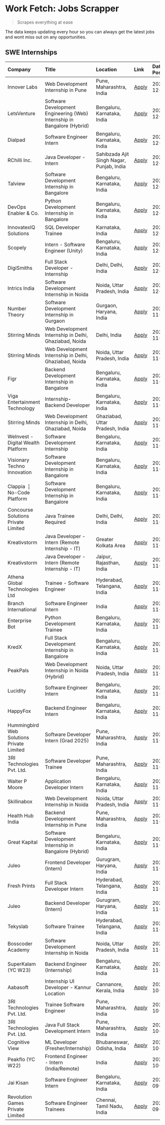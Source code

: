 # Work Fetch: Jobs Scrapper
> Scrapes everything at ease

The data keeps updating every hour so you can always get the latest jobs and wont miss out on any opportunities.

## SWE Internships
<!--START_SECTION:workfetch-->
| Company                                   | Title                                                                   | Location                                  | Link                                                                                                                                                                                                                                      | Date Posted   |
|:------------------------------------------|:------------------------------------------------------------------------|:------------------------------------------|:------------------------------------------------------------------------------------------------------------------------------------------------------------------------------------------------------------------------------------------|:--------------|
| Innover Labs                              | Web Development Internship in Pune                                      | Pune, Maharashtra, India                  | [Apply](https://in.linkedin.com/jobs/view/web-development-internship-in-pune-at-innover-labs-4091603204?position=32&pageNum=0&refId=84ndROwChf8snI6jnbyZWw%3D%3D&trackingId=1Yi3Bc880Ubxd%2BI%2BXg1SCA%3D%3D)                             | 2024-12-06    |
| LetsVenture                               | Software Development Engineering (Web) Internship in Bangalore (Hybrid) | Bengaluru, Karnataka, India               | [Apply](https://in.linkedin.com/jobs/view/software-development-engineering-web-internship-in-bangalore-hybrid-at-letsventure-4091603237?position=48&pageNum=0&refId=84ndROwChf8snI6jnbyZWw%3D%3D&trackingId=P8Zmwi0GpvTVm5ufu1I7JA%3D%3D) | 2024-12-06    |
| Dialpad                                   | Software Engineer Intern                                                | Bengaluru, Karnataka, India               | [Apply](https://in.linkedin.com/jobs/view/software-engineer-intern-at-dialpad-4091428917?position=6&pageNum=0&refId=84ndROwChf8snI6jnbyZWw%3D%3D&trackingId=ikokHgw%2FnDWbfU4p6vfOkg%3D%3D)                                               | 2024-12-05    |
| RChilli Inc.                              | Java Developer - Intern                                                 | Sahibzada Ajit Singh Nagar, Punjab, India | [Apply](https://in.linkedin.com/jobs/view/java-developer-intern-at-rchilli-inc-4091299457?position=52&pageNum=0&refId=84ndROwChf8snI6jnbyZWw%3D%3D&trackingId=fu4t6frilwZ0Apl23FRA9A%3D%3D)                                               | 2024-12-05    |
| Talview                                   | Software Development Internship in Bangalore                            | Bengaluru, Karnataka, India               | [Apply](https://in.linkedin.com/jobs/view/software-development-internship-in-bangalore-at-talview-4089000537?position=4&pageNum=0&refId=84ndROwChf8snI6jnbyZWw%3D%3D&trackingId=IGeGg4XLJSXhYiNVi7FZag%3D%3D)                             | 2024-12-04    |
| DevOps Enabler & Co.                      | Python Development Internship in Bangalore                              | Bengaluru, Karnataka, India               | [Apply](https://in.linkedin.com/jobs/view/python-development-internship-in-bangalore-at-devops-enabler-co-4088596906?position=51&pageNum=0&refId=84ndROwChf8snI6jnbyZWw%3D%3D&trackingId=NG%2FYxUZw1x1fW88Tuk56zA%3D%3D)                  | 2024-12-04    |
| InnovatexIQ Solutions                     | SQL Developer Trainee                                                   | Karnataka, India                          | [Apply](https://in.linkedin.com/jobs/view/sql-developer-trainee-at-innovatexiq-solutions-4090206914?position=45&pageNum=0&refId=84ndROwChf8snI6jnbyZWw%3D%3D&trackingId=MmNHjoUvU5%2BBXhBa9gb2tw%3D%3D)                                   | 2024-12-03    |
| Scopely                                   | Intern - Software Engineer (Unity)                                      | Bengaluru, Karnataka, India               | [Apply](https://in.linkedin.com/jobs/view/intern-software-engineer-unity-at-scopely-4074050850?position=57&pageNum=0&refId=84ndROwChf8snI6jnbyZWw%3D%3D&trackingId=o5N3MH%2BXs2iD3JfEFWPeaA%3D%3D)                                        | 2024-12-03    |
| DigiSmiths                                | Full Stack Developer - Internship                                       | Delhi, Delhi, India                       | [Apply](https://in.linkedin.com/jobs/view/full-stack-developer-internship-at-digismiths-4089589512?position=54&pageNum=0&refId=84ndROwChf8snI6jnbyZWw%3D%3D&trackingId=PXVM9zqId6%2B33O%2BQIfgAvQ%3D%3D)                                  | 2024-12-02    |
| Intrics India                             | Software Development Internship in Noida                                | Noida, Uttar Pradesh, India               | [Apply](https://in.linkedin.com/jobs/view/software-development-internship-in-noida-at-intrics-india-4088621201?position=13&pageNum=0&refId=84ndROwChf8snI6jnbyZWw%3D%3D&trackingId=%2BmWRN0%2FuGFCUtNa481P6aA%3D%3D)                      | 2024-12-01    |
| Number Theory                             | Software Development Internship in Gurgaon                              | Gurgaon, Haryana, India                   | [Apply](https://in.linkedin.com/jobs/view/software-development-internship-in-gurgaon-at-number-theory-4087550503?position=19&pageNum=0&refId=84ndROwChf8snI6jnbyZWw%3D%3D&trackingId=t%2BK9mTmpeMHoYSH8D8iUEA%3D%3D)                      | 2024-11-29    |
| Stirring Minds                            | Web Development Internship in Delhi, Ghaziabad, Noida                   | Delhi, India                              | [Apply](https://in.linkedin.com/jobs/view/web-development-internship-in-delhi-ghaziabad-noida-at-stirring-minds-4087549741?position=36&pageNum=0&refId=84ndROwChf8snI6jnbyZWw%3D%3D&trackingId=5ffooedbofOk5C4c8K5gww%3D%3D)              | 2024-11-29    |
| Stirring Minds                            | Web Development Internship in Delhi, Ghaziabad, Noida                   | Noida, Uttar Pradesh, India               | [Apply](https://in.linkedin.com/jobs/view/web-development-internship-in-delhi-ghaziabad-noida-at-stirring-minds-4087549740?position=42&pageNum=0&refId=84ndROwChf8snI6jnbyZWw%3D%3D&trackingId=OT6Zsqm4rb%2F%2BjAgoseqKuw%3D%3D)          | 2024-11-29    |
| Figr                                      | Backend Development Internship in Bangalore                             | Bengaluru, Karnataka, India               | [Apply](https://in.linkedin.com/jobs/view/backend-development-internship-in-bangalore-at-figr-4087552209?position=49&pageNum=0&refId=84ndROwChf8snI6jnbyZWw%3D%3D&trackingId=kbwuCriv9h3tcRfIA%2BZk5Q%3D%3D)                              | 2024-11-29    |
| Viga Entertainment Technology             | Internship-Backend Developer                                            | Bengaluru, Karnataka, India               | [Apply](https://in.linkedin.com/jobs/view/internship-backend-developer-at-viga-entertainment-technology-4088112436?position=59&pageNum=0&refId=84ndROwChf8snI6jnbyZWw%3D%3D&trackingId=mX7tAWrjjaQi1h9WSIwueQ%3D%3D)                      | 2024-11-29    |
| Stirring Minds                            | Web Development Internship in Delhi, Ghaziabad, Noida                   | Ghaziabad, Uttar Pradesh, India           | [Apply](https://in.linkedin.com/jobs/view/web-development-internship-in-delhi-ghaziabad-noida-at-stirring-minds-4087549736?position=60&pageNum=0&refId=84ndROwChf8snI6jnbyZWw%3D%3D&trackingId=lyGTc8WQ2ni6P3YLLODKRg%3D%3D)              | 2024-11-29    |
| WeInvest - Digital Wealth Platform        | Software Development Internship                                         | Bengaluru, Karnataka, India               | [Apply](https://in.linkedin.com/jobs/view/software-development-internship-at-weinvest-digital-wealth-platform-4087292999?position=2&pageNum=0&refId=84ndROwChf8snI6jnbyZWw%3D%3D&trackingId=8W81ph6vTSo8xcypEiaNcw%3D%3D)                 | 2024-11-28    |
| Visionary Techno Innovation               | Software Development Internship in Bangalore                            | Bengaluru, Karnataka, India               | [Apply](https://in.linkedin.com/jobs/view/software-development-internship-in-bangalore-at-visionary-techno-innovation-4086916247?position=5&pageNum=0&refId=84ndROwChf8snI6jnbyZWw%3D%3D&trackingId=qgDQ3FzpS5h6BxccKL%2BofQ%3D%3D)       | 2024-11-28    |
| Clappia ⢸ No-Code Platform                | Software Development Internship in Bangalore                            | Bengaluru, Karnataka, India               | [Apply](https://in.linkedin.com/jobs/view/software-development-internship-in-bangalore-at-clappia-%E2%A2%B8-no-code-platform-4086916232?position=16&pageNum=0&refId=84ndROwChf8snI6jnbyZWw%3D%3D&trackingId=CgqZhJkHJgOscvjHP2jLPw%3D%3D) | 2024-11-28    |
| Concourse Solutions Private Limited       | Java Trainee Required                                                   | Delhi, Delhi, India                       | [Apply](https://in.linkedin.com/jobs/view/java-trainee-required-at-concourse-solutions-private-limited-4087289970?position=20&pageNum=0&refId=84ndROwChf8snI6jnbyZWw%3D%3D&trackingId=JQ9N%2BuwWVBBquKLztY4HCA%3D%3D)                     | 2024-11-28    |
| Kreativstorm                              | Java Developer - Intern (Remote Internship - IT)                        | Greater Kolkata Area                      | [Apply](https://in.linkedin.com/jobs/view/java-developer-intern-remote-internship-it-at-kreativstorm-4087221036?position=30&pageNum=0&refId=84ndROwChf8snI6jnbyZWw%3D%3D&trackingId=zfxwvx8D1oJr%2FSAE1T0%2Fhg%3D%3D)                     | 2024-11-28    |
| Kreativstorm                              | Java Developer - Intern (Remote Internship - IT)                        | Jaipur, Rajasthan, India                  | [Apply](https://in.linkedin.com/jobs/view/java-developer-intern-remote-internship-it-at-kreativstorm-4087216561?position=38&pageNum=0&refId=84ndROwChf8snI6jnbyZWw%3D%3D&trackingId=2XMksp3alhB3GFXduWAdkw%3D%3D)                         | 2024-11-28    |
| Athena Global Technologies Ltd            | Trainee - Software Engineer                                             | Hyderabad, Telangana, India               | [Apply](https://in.linkedin.com/jobs/view/trainee-software-engineer-at-athena-global-technologies-ltd-4087205108?position=41&pageNum=0&refId=84ndROwChf8snI6jnbyZWw%3D%3D&trackingId=g%2FcyvfeDjN%2B2V6B4Z6Uxng%3D%3D)                    | 2024-11-28    |
| Branch International                      | Software Engineer Intern                                                | India                                     | [Apply](https://in.linkedin.com/jobs/view/software-engineer-intern-at-branch-international-4054425650?position=40&pageNum=0&refId=84ndROwChf8snI6jnbyZWw%3D%3D&trackingId=ODWT9baewToB21g7B%2Bo%2FIQ%3D%3D)                               | 2024-11-26    |
| Enterprise Bot                            | Python Development Trainee                                              | Bengaluru, Karnataka, India               | [Apply](https://in.linkedin.com/jobs/view/python-development-trainee-at-enterprise-bot-4084354604?position=33&pageNum=0&refId=84ndROwChf8snI6jnbyZWw%3D%3D&trackingId=feVELOILq65CjQh5eXPrOQ%3D%3D)                                       | 2024-11-24    |
| KredX                                     | Full Stack Development Internship in Bangalore                          | Bengaluru, Karnataka, India               | [Apply](https://in.linkedin.com/jobs/view/full-stack-development-internship-in-bangalore-at-kredx-4082021747?position=7&pageNum=0&refId=84ndROwChf8snI6jnbyZWw%3D%3D&trackingId=9o0Z2%2BWiqbbdZkIZE6bwaQ%3D%3D)                           | 2024-11-22    |
| PeakPals                                  | Web Development Internship in Noida (Hybrid)                            | Noida, Uttar Pradesh, India               | [Apply](https://in.linkedin.com/jobs/view/web-development-internship-in-noida-hybrid-at-peakpals-4082025102?position=37&pageNum=0&refId=84ndROwChf8snI6jnbyZWw%3D%3D&trackingId=CwQFyur5oIcyqxIi678%2BDw%3D%3D)                           | 2024-11-22    |
| Lucidity                                  | Software Engineer Intern                                                | Bengaluru, Karnataka, India               | [Apply](https://in.linkedin.com/jobs/view/software-engineer-intern-at-lucidity-4081805788?position=12&pageNum=0&refId=84ndROwChf8snI6jnbyZWw%3D%3D&trackingId=c7dOSxGCtQijGqhUqH3MqQ%3D%3D)                                               | 2024-11-21    |
| HappyFox                                  | Backend Engineer Intern                                                 | Bengaluru, Karnataka, India               | [Apply](https://in.linkedin.com/jobs/view/backend-engineer-intern-at-happyfox-4079265240?position=50&pageNum=0&refId=84ndROwChf8snI6jnbyZWw%3D%3D&trackingId=e2heHs6eXiTjuyBiwJUKHA%3D%3D)                                                | 2024-11-21    |
| Hummingbird Web Solutions Private Limited | Software Developer Intern (Grad 2025)                                   | Pune, Maharashtra, India                  | [Apply](https://in.linkedin.com/jobs/view/software-developer-intern-grad-2025-at-hummingbird-web-solutions-private-limited-4079796998?position=53&pageNum=0&refId=84ndROwChf8snI6jnbyZWw%3D%3D&trackingId=HUz8l0gGJZ7J%2F8zFibAvpA%3D%3D) | 2024-11-21    |
| 3RI Technologies Pvt. Ltd.                | Software Developer Trainee                                              | Pune, Maharashtra, India                  | [Apply](https://in.linkedin.com/jobs/view/software-developer-trainee-at-3ri-technologies-pvt-ltd-4080283578?position=21&pageNum=0&refId=84ndROwChf8snI6jnbyZWw%3D%3D&trackingId=W07Re%2Fr%2BwKVzPgO1oCBMVg%3D%3D)                         | 2024-11-19    |
| Walter P Moore                            | Application Developer Intern                                            | Bengaluru, Karnataka, India               | [Apply](https://in.linkedin.com/jobs/view/application-developer-intern-at-walter-p-moore-4077126811?position=18&pageNum=0&refId=84ndROwChf8snI6jnbyZWw%3D%3D&trackingId=tx4e8zmDgF73fQ7GpF0txQ%3D%3D)                                     | 2024-11-18    |
| Skillinabox                               | Web Development Internship in Noida                                     | Noida, Uttar Pradesh, India               | [Apply](https://in.linkedin.com/jobs/view/web-development-internship-in-noida-at-skillinabox-4077783016?position=14&pageNum=0&refId=84ndROwChf8snI6jnbyZWw%3D%3D&trackingId=ktRvtUG2os2E85vy%2B89B2Q%3D%3D)                               | 2024-11-16    |
| Health Hub India                          | Backend Development Internship in Pune                                  | Pune, Maharashtra, India                  | [Apply](https://in.linkedin.com/jobs/view/backend-development-internship-in-pune-at-health-hub-india-4075136474?position=27&pageNum=0&refId=84ndROwChf8snI6jnbyZWw%3D%3D&trackingId=QlkDpPWyvtxVXZj%2BmSSCwA%3D%3D)                       | 2024-11-13    |
| Great Kapital                             | Software Development Internship in Bangalore (Hybrid)                   | Bengaluru, Karnataka, India               | [Apply](https://in.linkedin.com/jobs/view/software-development-internship-in-bangalore-hybrid-at-great-kapital-4074322094?position=22&pageNum=0&refId=84ndROwChf8snI6jnbyZWw%3D%3D&trackingId=ALllVnqZxvBNPtoPkvI37w%3D%3D)               | 2024-11-12    |
| Juleo                                     | Frontend Developer (Intern)                                             | Gurugram, Haryana, India                  | [Apply](https://in.linkedin.com/jobs/view/frontend-developer-intern-at-juleo-4072443159?position=24&pageNum=0&refId=84ndROwChf8snI6jnbyZWw%3D%3D&trackingId=C9H6dLYcvBLoSS%2BoUUaJTw%3D%3D)                                               | 2024-11-12    |
| Fresh Prints                              | Full Stack Developer Intern                                             | Hyderabad, Telangana, India               | [Apply](https://in.linkedin.com/jobs/view/full-stack-developer-intern-at-fresh-prints-4074759619?position=34&pageNum=0&refId=84ndROwChf8snI6jnbyZWw%3D%3D&trackingId=EFhQ1knmTq8l7AlXYBD1rg%3D%3D)                                        | 2024-11-12    |
| Juleo                                     | Backend Developer (Intern)                                              | Gurugram, Haryana, India                  | [Apply](https://in.linkedin.com/jobs/view/backend-developer-intern-at-juleo-4072437848?position=46&pageNum=0&refId=84ndROwChf8snI6jnbyZWw%3D%3D&trackingId=szjm3WgpHK6cLPSZrKF%2BBw%3D%3D)                                                | 2024-11-12    |
| Tekyslab                                  | Software Trainee                                                        | Hyderabad, Telangana, India               | [Apply](https://in.linkedin.com/jobs/view/software-trainee-at-tekyslab-4074128169?position=47&pageNum=0&refId=84ndROwChf8snI6jnbyZWw%3D%3D&trackingId=fI5wD58MqETjv4j7j08evw%3D%3D)                                                       | 2024-11-11    |
| Bosscoder Academy                         | Software Development Internship in Noida                                | Noida, Uttar Pradesh, India               | [Apply](https://in.linkedin.com/jobs/view/software-development-internship-in-noida-at-bosscoder-academy-4070090866?position=11&pageNum=0&refId=84ndROwChf8snI6jnbyZWw%3D%3D&trackingId=Z8ze%2Fr%2Fn%2Fm2yQek0K8MJnw%3D%3D)                | 2024-11-06    |
| SuperKalam (YC W23)                       | Backend Engineer (Internship)                                           | Bengaluru, Karnataka, India               | [Apply](https://in.linkedin.com/jobs/view/backend-engineer-internship-at-superkalam-yc-w23-4069134451?position=28&pageNum=0&refId=84ndROwChf8snI6jnbyZWw%3D%3D&trackingId=YaUQAB4gXEm7Ym%2BbOruOHg%3D%3D)                                 | 2024-11-06    |
| Aabasoft                                  | Internship UI Developer - Kannur Location                               | Cannanore, Kerala, India                  | [Apply](https://in.linkedin.com/jobs/view/internship-ui-developer-kannur-location-at-aabasoft-4055898437?position=31&pageNum=0&refId=84ndROwChf8snI6jnbyZWw%3D%3D&trackingId=VmuJ2SG%2BYj1GBNdhlLI0bg%3D%3D)                              | 2024-10-21    |
| 3RI Technologies Pvt. Ltd.                | Trainee Software Engineer                                               | Pune, Maharashtra, India                  | [Apply](https://in.linkedin.com/jobs/view/trainee-software-engineer-at-3ri-technologies-pvt-ltd-4048233384?position=35&pageNum=0&refId=84ndROwChf8snI6jnbyZWw%3D%3D&trackingId=l03s1AuoACivJLSw7xE%2BJQ%3D%3D)                            | 2024-10-15    |
| 3RI Technologies Pvt. Ltd.                | Java Full Stack Development Intern                                      | Pune, Maharashtra, India                  | [Apply](https://in.linkedin.com/jobs/view/java-full-stack-development-intern-at-3ri-technologies-pvt-ltd-4048231995?position=44&pageNum=0&refId=84ndROwChf8snI6jnbyZWw%3D%3D&trackingId=8BMWomun0TL9oTXQoaX2%2Bg%3D%3D)                   | 2024-10-15    |
| Cognitive View                            | ML Developer (Fresher/Internship)                                       | Bhubaneswar, Odisha, India                | [Apply](https://in.linkedin.com/jobs/view/ml-developer-fresher-internship-at-cognitive-view-4040430973?position=23&pageNum=0&refId=84ndROwChf8snI6jnbyZWw%3D%3D&trackingId=HILrlmqfnXabJQ8Lm%2Fqo1w%3D%3D)                                | 2024-10-04    |
| Peakflo (YC W22)                          | Frontend Engineer - Intern (India/Remote)                               | India                                     | [Apply](https://in.linkedin.com/jobs/view/frontend-engineer-intern-india-remote-at-peakflo-yc-w22-4037729755?position=8&pageNum=0&refId=84ndROwChf8snI6jnbyZWw%3D%3D&trackingId=XquTcjJge3MGaONOGsFp%2Bw%3D%3D)                           | 2024-10-01    |
| Jai Kisan                                 | Software Engineer Intern                                                | Bengaluru, Karnataka, India               | [Apply](https://in.linkedin.com/jobs/view/software-engineer-intern-at-jai-kisan-4024075360?position=39&pageNum=0&refId=84ndROwChf8snI6jnbyZWw%3D%3D&trackingId=7kZISXWvCzCdVs9kDszjXw%3D%3D)                                              | 2024-09-09    |
| Revolution Games Private Limited          | Software Engineer Trainees                                              | Chennai, Tamil Nadu, India                | [Apply](https://in.linkedin.com/jobs/view/software-engineer-trainees-at-revolution-games-private-limited-4015912927?position=43&pageNum=0&refId=84ndROwChf8snI6jnbyZWw%3D%3D&trackingId=KL%2FX0G7w6YD7Xzw82LgqxQ%3D%3D)                   | 2024-09-02    |
<!--END_SECTION:workfetch-->
